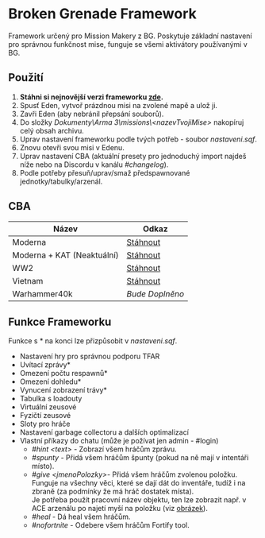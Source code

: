 # Broken Grenade Framework
Framework určený pro Mission Makery z BG.
Poskytuje základní nastavení pro správnou funkčnost mise, funguje se všemi aktivátory používanými v BG.

## Použití
 1. **Stáhni si nejnovější verzi frameworku [zde](https://github.com/ondrej-mahdalik/BG_Framework/releases/latest).**
 2. Spusť Eden, vytvoř prázdnou misi na zvolené mapě a ulož ji.
 3. Zavři Eden (aby nebránil přepsání souborů).
 4. Do složky *Dokumenty\Arma 3\missions\\\<nazevTvojiMise\>* nakopíruj celý obsah archivu.
 5. Uprav nastavení frameworku podle tvých potřeb - soubor *nastaveni.sqf*.
 6. Znovu otevři svou misi v Edenu.
 7. Uprav nastavení CBA (aktuální presety pro jednoduchý import najdeš níže nebo na Discordu v kanálu *#changelog*).
 8. Podle potřeby přesuň/uprav/smaž předspawnované jednotky/tabulky/arzenál.
 
## CBA
|Název|Odkaz|
|--|--|
|Moderna|[Stáhnout](https://cdn.discordapp.com/attachments/840184628203356160/898568272415424563/CBA_GRIPEN_MODERNA_15.10.2021.txt)|
|Moderna + KAT (Neaktuální)|[Stáhnout](https://cdn.discordapp.com/attachments/840184628203356160/877629431961776208/CBA_BG_KAT_18082021.txt)|
|WW2|[Stáhnout](https://cdn.discordapp.com/attachments/840184628203356160/898568269831733298/CBA_GRIPEN_WW2_15.10.2021.txt)|
|Vietnam|[Stáhnout](https://cdn.discordapp.com/attachments/840184628203356160/855416560336633876/CBA_GRIPEN_VIETNAM_7.5.2021.txt)|
|Warhammer40k|*Bude Doplněno*|
 
## Funkce Frameworku
Funkce s * na konci lze přizpůsobit v *nastaveni.sqf*.
 - Nastavení hry pro správnou podporu TFAR
 - Uvítací zprávy*
 - Omezení počtu respawnů*
 - Omezení dohledu*
 - Vynucení zobrazení trávy*
 - Tabulka s loadouty
 - Virtuální zeusové
 - Fyzičtí zeusové
 - Sloty pro hráče
 - Nastavení garbage collectoru a dalších optimalizací
 - Vlastní příkazy do chatu (může je požívat jen admin - #login)
	 - *#hint \<text\>* - Zobrazí všem hráčům zprávu.
	 - *#spunty* - Přidá všem hráčům špunty (pokud na ně mají v intentáři místo).
	 - *#give \<jmenoPolozky\>*- Přidá všem hráčům zvolenou položku.<br>
	 Funguje na všechny věci, které se dají dát do inventáře, tudíž i na zbraně (za podmínky že má hráč dostatek místa).<br>
	 Je potřeba použít pracovní název objektu, ten lze zobrazit např. v ACE arzenálu po najetí myší na položku (viz [obrázek](https://i.imgur.com/9iaoXDs.png)).
	 - *#heal* - Dá heal všem hráčům.
	 - *#nofortnite* - Odebere všem hráčům Fortify tool.